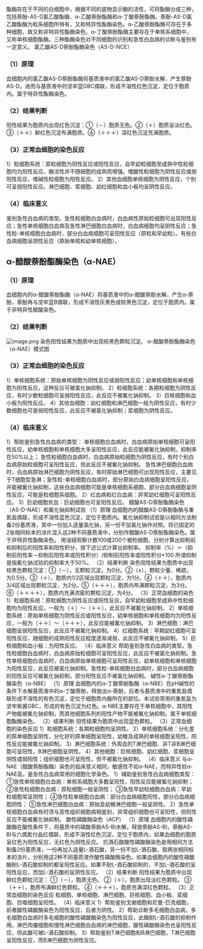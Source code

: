 ## 

酯酶存在于不同的白细胞中，根据不同的底物显示酶的活性，可将酯酶分成三种，包括萘酚-AS-D氯乙酸酯酶、α-乙酸萘酚酯酶和α-丁酸萘酚酯酶。萘酚-AS-D氯乙酸酯酶为粒系细胞所特有，又称特异性酯酶染色。α-乙酸萘酚酯酶可存在于多种细胞，故又称非特异性酯酶染色。α-丁酸萘酚酯酶主要存在于单核系细胞中，又称单核细胞酯酶。三种酯酶染色对不同细胞的识别和急性白血病的诊断与鉴别有一定意义。
氯乙酸AS-D萘酚酯酶染色（AS-D-NCE）
### （1）原理
血细胞内的氯乙酸AS-D萘酚酯酶将基质液中的氯乙酸AS-D萘酚水解，产生萘酚AS-D，进而与基质液中的坚牢蓝GBC偶联，形成不溶性红色沉淀，定位于胞质内。属于特异性酯酶染色。
### （2）结果判断
阳性结果为胞质内出现红色沉淀：①（－）胞质无色。②（＋）胞质呈淡红色。③（＋＋）鲜红色沉淀布满胞质。④（＋＋＋）深红色沉淀充满胞质。
### （3）正常血细胞的染色反应
1）粒细胞系统：原粒细胞为阴性反应或阳性反应，自早幼粒细胞至成熟中性粒细胞均为阳性反应，酶活性并不随细胞的成熟而增强。嗜酸性粒细胞为阴性反应或弱阳性反应，嗜碱性粒细胞为阳性反应。
2）其他血细胞单核细胞为阴性反应，个别可呈弱阳性反应。淋巴细胞、浆细胞、幼红细胞和血小板均呈阴性反应。
### （4）临床意义
鉴别急性白血病的类型。急性粒细胞白血病时，白血病性原始粒细胞可出现阳性反应；急性单核细胞白血病及急性淋巴细胞白血病时，白血病细胞均呈阴性反应；急性粒-单核细胞白血病时，部分白血病细胞可呈阳性反应（原粒和早幼粒）。有些白血病细胞呈阴性反应（原始单核和幼单核细胞）。
## α-醋酸萘酚酯酶染色（α-NAE）
### （1）原理
血细胞内的α-醋酸萘酚酯酶（α-NAE）将基质液中的α-醋酸萘酚水解，产生α-萘酚，萘酚再与坚牢蓝B偶联，形成不溶性灰黑色或棕黑色沉淀，定位于胞质内。属于非特异性醋酸染色。
### （2）结果判断
![image.png](https://cdn.nlark.com/yuque/0/2022/png/33570603/1666496397998-6b9a311a-5888-450a-90a7-88864fbb5db9.png#averageHue=%23c6cbc8&clientId=udc5f8d0d-f80e-4&crop=0&crop=0&crop=1&crop=1&from=paste&id=uc5e72cce&margin=%5Bobject%20Object%5D&name=image.png&originHeight=189&originWidth=500&originalType=url&ratio=1&rotation=0&showTitle=false&size=137562&status=done&style=none&taskId=u6c5bad4b-40cc-46cb-a407-a4c15356564&title=)
染色阳性结果为胞质中出现棕黑色颗粒沉淀。
α-醋酸萘酚酯酶染色（α-NAE）模式图
### （3）正常血细胞的染色反应
1）单核细胞系统：原始单核细胞为阴性反应或弱阳性反应；幼单核细胞和单核细胞为阳性反应，这种反应可被氯化钠抑制。
2）粒细胞系统：各期粒细胞为阴性反应，有时少数粒细胞可呈弱阳性反应，此反应不被氟化钠抑制。
3）巨核细胞和血小板为阳性反应。
4）其他血细胞：幼红细胞和淋巴细胞一般为阴性反应，有时少数细胞也可是弱阳性反应，此反应不被氯化钠抑制；浆细胞为阴性反应。
### （4）临床意义
1）帮助鉴别急性白血病的类型：
单核细胞白血病时，白血病原始单核细胞可呈阳性反应，幼单核细胞和单核细胞大多呈阳性反应，此反应能被氟化钠抑制，抑制率在50%以上；
急性粒细胞白血病时，白血病原始粒细胞为阴性反应，有时个别白血病原始粒细胞可呈阳性反应，但此反应不被氟化钠抑制。
急性淋巴细胞白血病时，白血病原始淋巴细胞为阴性反应，有时原始淋巴细胞可出现阳性反应，主要见于T细胞型急淋；急性粒-单核细胞白血病时，部分原始白血病细胞呈阳性反应，并能被氟化钠抑制，这些白血病细胞可能是单核细胞系细胞，部分白血病细胞呈阴性反应，可能是粒细胞系细胞。
2）红血病和红白血病：异常幼红细胞可呈阳性反应。
3）巨幼细胞贫血：巨幼细胞也可呈阳性反应。
醋酸AS-D萘酚酯酶染色（AS-D-NAE）和氟化钠抑制试验
（1）原理
血细胞内的醋酸AS-D萘酚酯酶与重氮盐偶联，形成不溶性蓝色沉淀，定位于胞质内。氟化钠抑制试验是以相同方法制备2份基质液，其中一份加入适量氯化钠，另一份不加氯化钠作对照。将已固定的2张相同标本的涂片混入这2种不同基质液中，分别作醋酸AS-D萘酚酯酶染色。属于非特异性酯酶染色。
用油镜观察计数100或200个被检细胞，分别计算出抑制前和抑制后的阳性率和阳性积分，按下述公式计算出抑制率。
抑制率（%）＝（抑制前阳性率－抑制后阳性率或阳性积分）/抑制前阳性率或阳性积分×100
所谓抑制是指氟化钠试验的抑制率大于50%。
（2）结果判断
染色阳性结果为胞质中出现棕黑色颗粒沉淀：①（－），无颗粒沉淀，为0分。②（±），颗粒少量、稀疏，为0.5分。③（＋），胞质内1/2区域出现颗粒沉淀，为1分。④（＋＋），胞质内3/4区域出现颗粒沉淀，为2分。⑤（＋＋＋），胞质内布满颗粒沉淀，为3分。⑥（＋＋＋＋），胞质内充满浓密的颗粒沉淀，为4分。
（3）正常血细胞的染色
1）粒细胞系统：原粒细胞为阴性反应或阳性反应，自早幼粒细胞至成熟中性粒细胞均为阳性反应，一般为（＋）～（＋＋），此反应不被氟化钠抑制。
2）单核细胞系统：原始单核细胞为阴性反应或阳性反应，幼单核细胞和单核细胞均为阳性反应，一般为（＋＋）～（＋＋＋），此反应能被氟化钠抑制。
3）淋巴细胞：淋巴细胞呈弱阳性反应，此反应不被氟化钠抑制。
4）红细胞系统：早期幼红细胞可呈阳性反应，随细胞的成熟阳性反应程度逐渐减弱，此反应不被氟化钠抑制。
5）巨核细胞和血小板：为阳性反应。
（4）临床意义
帮助鉴别急性白血病的类型。急性粒细胞白血病时，白血病原始粒细胞可呈阳性反应，此反应不被氯化钠抑制。急性单核细胞白血病时，白血病原始单核细胞可呈阳性反应，幼单核细胞和单核细胞为阳性反应，此反应被氯化钠抑制。急性粒-单核细胞白血病时，部分白血病细胞的阳性反应可被氟化钠抑制，部分阳性反应不被氯化钠抑制。
碱性α-丁酸萘酚酯酶染色（α-NBE）
（1）原理
血细胞内的α-丁酸萘酚酯酶（α-NBE）在pH碱性的条件下水解基质液中的α-丁酸萘酚，释放出α-萘酚，后者与基质液中的重氮盐偶联形成不溶性的有色沉淀，定位于细胞质内酶所在的部位。本试验常用的重氮盐为坚牢紫酱GBC，形成的有色沉淀为红色。α-NBE主要存在于单核细胞中，其阳性产物能被氟化钠抑制，而其他细胞系列的阳性产物不能被氟化钠抑制。属于单核细胞酯酶染色。
（2）结果判断
阳性结果为胞质中出现蓝色颗粒。
（3）正常血细胞的染色反应
1）粒细胞系统：各期粒细胞均呈阴性。
2）单核细胞系统：分化差的原单细胞呈阴性，分化好的原单细胞呈阳性，幼稚及成熟的单核细胞呈阳性，阳性反应能被氟化钠抑制。
3）淋巴细胞系统：外周血的T淋巴细胞、非T非B淋巴细胞可呈阳性，B淋巴细胞呈阴性。
4）其他细胞：巨核细胞、幼红细胞、浆细胞呈阴性或弱阳性；组织细胞也可呈阳性，但不被氟化钠抑制。
（4）临床意义
与α-NAE（醋酸萘酚酯酶）染色的临床意义相同，敏感性不如α-NAE，而特异性较α-NAE高，是急性白血病常用的细胞化学染色。
1）辅助鉴别急性白血病细胞类型：
①急性单核细胞白血病：单核系细胞大多数呈阳性，阳性反应能被氟化钠抑制；
②急性粒细胞白血病：原粒细胞一般呈阴性；
③急性早幼粒细胞白血病：早幼粒细胞常呈阴性；
④急性粒单细胞白血病：部分白血病细胞阳性，部分白血病细胞阴性；
⑤急性淋巴细胞白血病：原始及幼稚淋巴细胞一般呈阴性。
2）急性单核细胞白血病有时须与恶性组织细胞病相鉴别，异常组织细胞也可呈阳性，但阳性反应不能被氟化钠抑制。
酸性磷酸酶染色（ACP）
（1）原理
血细胞内的酸性磷酸酶在酸性条件下，将基质中的磷酸萘酚AS-BI水解，释放萘酚AS-BI，萘酚AS-BI与六偶氮付品红偶联，形成不溶性红色沉淀，定位于胞质内，如果血细胞的胞质呈红色为阳性反应，无红色为阴性反应。
抗酒石酸酸性磷酸酶染色是用相同方法制备2份基质液，一份再加入适量L-酒石酸，另一份不加L-酒石酸。取两张相同标本的涂片，分别用这2种不同基质液作酸性磷酸酶染色。如果血细胞内的酸性磷酸酶耐L-酒石酸抑制的都呈阳性反应。如果不耐L-酒石酸抑制的，不加L-酒石酸的呈阳性反应，而加L-酒石酸的呈阴性反应。
（2）结果判断
阳性结果为胞质中出现鲜红色颗粒沉淀：
①（－），胞质无色。
②（＋），胞质出现淡红色颗粒。
③（＋＋），胞质布满鲜红色颗粒。
④（＋＋＋），胞质充满深红色颗粒。
（3）正常血细胞的染色反应
粒细胞、单核细胞、淋巴细胞、巨核细胞、血小板、浆细胞、巨噬细胞呈阳性。
（4）临床意义
1）帮助鉴别戈谢细胞和尼曼-匹克细胞，前者酸性磷酸酶染色为阳性反应，后者为阴性。
2）帮助诊断多毛细胞白血病，多毛细胞白血病时多毛细胞的酸性磷酸酶染色为阳性反应，此酶耐L-酒石酸的抑制作用。淋巴肉瘤细胞和慢性淋巴细胞白血病的淋巴细胞，酸性磷酸酶染色也呈阳性反应，但此酸可被L-酒石酸抑制。
3）帮助鉴别T淋巴细胞和B淋巴细胞，T淋巴细胞呈阳性反应，而B淋巴细胞为阴性反应。
